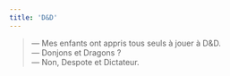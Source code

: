 ```yaml
---
title: 'D&D'
---
```


> — Mes enfants ont appris tous seuls à jouer à D&amp;D.  
> — Donjons et Dragons ?  
> — Non, Despote et Dictateur.
